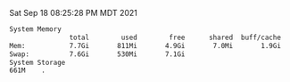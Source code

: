 Sat Sep 18 08:25:28 PM MDT 2021
```bash
System Memory
               total        used        free      shared  buff/cache   available
Mem:           7.7Gi       811Mi       4.9Gi       7.0Mi       1.9Gi       6.6Gi
Swap:          7.6Gi       530Mi       7.1Gi
System Storage
661M	.
```
